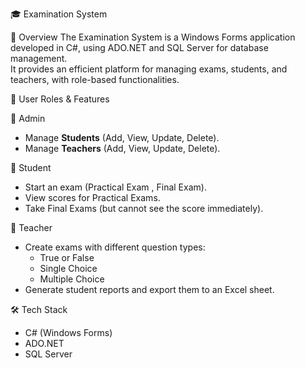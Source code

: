 🎓 Examination System

 📖 Overview
The Examination System is a Windows Forms application developed in C#, using ADO.NET and SQL Server for database management.  
It provides an efficient platform for managing exams, students, and teachers, with role-based functionalities.  

 👥 User Roles & Features

 🔹 Admin
- Manage **Students** (Add, View, Update, Delete).
- Manage **Teachers** (Add, View, Update, Delete).

 🔹 Student
- Start an exam (Practical Exam , Final Exam).
- View scores for Practical Exams.
- Take Final Exams (but cannot see the score immediately).

 🔹 Teacher
- Create exams with different question types:
  - True or False
  - Single Choice
  - Multiple Choice
- Generate student reports and export them to an Excel sheet.

 🛠 Tech Stack
- C# (Windows Forms)
- ADO.NET
- SQL Server


